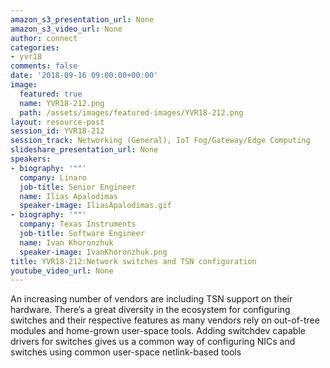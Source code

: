 ```yaml
---
amazon_s3_presentation_url: None
amazon_s3_video_url: None
author: connect
categories:
- yvr18
comments: false
date: '2018-09-16 09:00:00+00:00'
image:
  featured: true
  name: YVR18-212.png
  path: /assets/images/featured-images/YVR18-212.png
layout: resource-post
session_id: YVR18-212
session_track: Networking (General), IoT Fog/Gateway/Edge Computing
slideshare_presentation_url: None
speakers:
- biography: '""'
  company: Linaro
  job-title: Senior Engineer
  name: Ilias Apalodimas
  speaker-image: IliasApalodimas.gif
- biography: '""'
  company: Texas Instruments
  job-title: Software Engineer
  name: Ivan Khoronzhuk
  speaker-image: IvanKhoronzhuk.png
title: YVR18-212:Network switches and TSN configuration
youtube_video_url: None
---
```


An increasing number of vendors are including TSN support on their hardware.
There’s a great diversity in the ecosystem for configuring switches and their respective features as many vendors rely on out-of-tree modules and home-grown user-space tools.
Adding switchdev capable drivers for switches gives us a common way of configuring NICs and switches using common user-space netlink-based tools